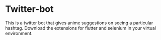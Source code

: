 # Twitter-bot
This is a twitter bot that gives anime suggestions on seeing a particular hashtag.
Download the extensions for flutter and selenium in your virtual environment.
